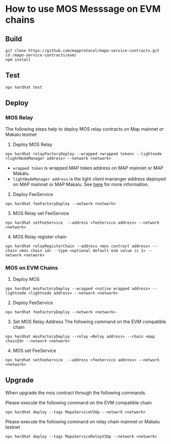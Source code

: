# How to use MOS Messsage on EVM chains

## Build

```
git clone https://github.com/mapprotocol/mapo-service-contracts.git
cd /mapo-service-contracts/evm/
npm install
```

## Test

```
npx hardhat test
```

## Deploy

### MOS Relay

The following steps help to deploy MOS relay contracts on Map mainnet or Makalu testnet

1. Deploy MOS Relay

```
npx hardhat relayFactoryDeploy --wrapped <wrapped token> --lightnode <lightNodeManager address> --network <network>
```

- `wrapped token` is wrapped MAP token address on MAP mainnet or MAP Makalu.
- `lightNodeManager address` is the light client mananger address deployed on MAP mainnet or MAP Makalu. See [here](file:///D:/workSpace/MapoProtocol/docs/develop/mos/protocol/README.md) for more information.

2. Deploy FeeService

```
npx hardhat feeFactoryDeploy --network <network>
```

3.  MOS Relay set  FeeService

```
npx hardhat setFeeService  --address <feeService address> --network <network>
```

4. MOS Relay register chain

```
npx hardhat relayRegisterChain --address <mos contract address> --chain <mos chain id> --type <optional default evm value is 1> --network <network>
```



### MOS on EVM Chains

1. Deploy MOS

```
npx hardhat mosFactoryDeploy --wrapped <native wrapped address> --lightnode <lightnode address> --network <network>
```

2. Deploy FeeService

```
npx hardhat feeFactoryDeploy --network <network>
```

3. Set MOS Relay Address The following command on the EVM compatible chain

```
npx hardhat mosFactoryDeploy --relay <Relay address> --chain <map chainId> --network <network>
```

4. MOS set  FeeService

```
npx hardhat setFeeService  --address <feeService address> --network <network>
```



## Upgrade

When upgrade the mos contract through the following commands.

Please execute the following command on the EVM compatible chain

```
npx hardhat deploy --tags MapoServiceV3Up --network <network>
```

Please execute the following command on relay chain mainnet or Makalu testnet

```
npx hardhat deploy --tags MapoServiceRelayV3Up --network <network>
```